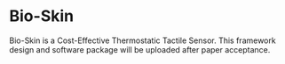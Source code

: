 # Bio-Skin
Bio-Skin is a Cost-Effective Thermostatic Tactile Sensor. This framework design and software package will be uploaded after paper acceptance.
